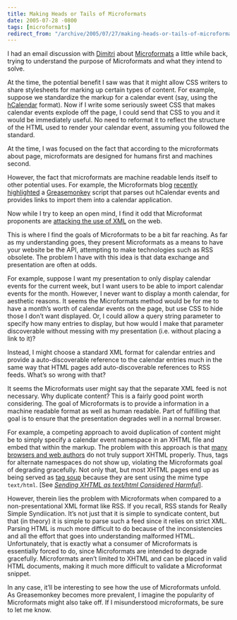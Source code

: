 ```yaml
---
title: Making Heads or Tails of Microformats
date: 2005-07-28 -0800
tags: [microformats]
redirect_from: "/archive/2005/07/27/making-heads-or-tails-of-microformats.aspx/"
---
```


I had an email discussion with [Dimitri](http://glazkov.com/blog/) about
[Microformats](http://microformats.org/about/) a little while back,
trying to understand the purpose of Microformats and what they intend to
solve.

At the time, the potential benefit I saw was that it might allow CSS
writers to share stylesheets for marking up certain types of content.
For example, suppose we standardize the markup for a calendar event
(say, using the [hCalendar](http://microformats.org/wiki/hcalendar)
format). Now if I write some seriously sweet CSS that makes calendar
events explode off the page, I could send that CSS to you and it would
be immediately useful. No need to reformat it to reflect the structure
of the HTML used to render your calendar event, assuming you followed
the standard.

At the time, I was focused on the fact that according to the
microformats about page, microformats are designed for humans first and
machines second.

However, the fact that microformats are machine readable lends itself to
other potential uses. For example, the Microformats blog [recently
highlighted](http://www.microformats.org/blog/2005/07/27/greasemonkey-and-microformats/)
a [Greasemonkey](http://greasemonkey.mozdev.org/) script that parses out
hCalendar events and provides links to import them into a calendar
application.

Now while I try to keep an open mind, I find it odd that Microformat
proponents are [attacking the use of
XML](http://www.25hoursaday.com/weblog/PermaLink.aspx?guid=70e31efd-d296-4708-af71-6499ce524afe)
on the web.

This is where I find the goals of Microformats to be a bit far reaching.
As far as my understanding goes, they present Microformats as a means to
have your website be the API, attempting to make technologies such as
RSS obsolete. The problem I have with this idea is that data exchange
and presentation are often at odds.

For example, suppose I want my presentation to only display calendar
events for the current week, but I want users to be able to import
calendar events for the month. However, I never want to display a month
calendar, for aesthetic reasons. It seems the Microformats method would
be for me to have a month’s worth of calendar events on the page, but
use CSS to hide those I don’t want displayed. Or, I could allow a query
string parameter to specify how many entries to display, but how would I
make that parameter discoverable without messing with my presentation
(i.e. without placing a link to it)?

Instead, I might choose a standard XML format for calendar entries and
provide a auto-discoverable reference to the calendar entries much in
the same way that HTML pages add auto-discoverable references to RSS
feeds. What’s so wrong with that?

It seems the Microformats user might say that the separate XML feed is
not necessary. Why duplicate content? This is a fairly good point worth
considering. The goal of Microformats is to provide a information in a
machine readable format as well as human readable. Part of fulfilling
that goal is to ensure that the presentation degrades well in a normal
browser.

For example, a competing approach to avoid duplication of content might
be to simply specify a calendar event namespace in an XHTML file and
embed that within the markup. The problem with this approach is that
[many browsers and web
authors](http://www.mezzoblue.com/archives/2003/09/03/markup_bulle/) do
not truly support XHTML properly. Thus, tags for alternate namespaces do
not show up, violating the Microformats goal of degrading gracefully.
Not only that, but most XHTML pages end up as being served as [tag
soup](http://www.mezzoblue.com/archives/2003/09/03/markup_bulle/)
because they are sent using the mime type `text/html`. [See *[Sending
XHTML as text/html Considered
Harmful](http://www.hixie.ch/advocacy/xhtml)*].

However, therein lies the problem with Microformats when compared to a
non-presentational XML format like RSS. If you recall, RSS stands for
Really Simple Syndiication. It’s not just that it is simple to syndicate
content, but that (in theory) it is simple to parse such a feed since it
relies on strict XML. Parsing HTML is much more difficult to do because
of the inconsistencies and all the effort that goes into understanding
malformed HTML. Unfortunately, that is exactly what a consumer of
Microformats is essentially forced to do, since Microformats are
intended to degrade gracefully. Microformats aren’t limited to XHTML and
can be placed in valid HTML documents, making it much more difficult to
validate a Microformat snippet.

In any case, it’ll be interesting to see how the use of Microformats
unfold. As Greasemonkey becomes more prevalent, I imagine the popularity
of Microformats might also take off. If I misunderstood microformats, be
sure to let me know.

